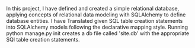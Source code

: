 In this project, I have defined and created a simple relational database, applying concepts of relational data modeling with SQLAlchemy to define database entities.  I have Translated given SQL table creation statements into SQLAlchemy models following the declarative mapping style.  Running python manage.py init creates a db file called 'site.db' with the appropriate SQl table creation statements.    

